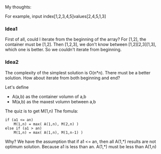 My thoughts:

For example, input index[1,2,3,4,5]values[2,4,5,1,3]

### Idea1
First of all, could I iterate from the beginning of the array?
For [1,2], the container must be [1,2].
Then [1,2,3], we don't know between [1,2][2,3][1,3], which one is better.
So we couldn't iterate from beginning.

### Idea2
The complexity of the simplest solution is O(n*n). There must be a better solution.
How about iterate from both beginning and end?

Let's define 

- A(a,b) as the container volumn of a,b
- M(a,b) as the maxest volumn between a,b

The quiz is to get M(1,n)
The fomula:

```
if (a1 <= an)
	M(1,n) = max( A(1,n), M(2,n) )
else if (a1 > an)
	M(1,n) = max( A(1,n), M(1,n-1) )
```
Why?
We have the assumption that if a1 <= an, then all A(1,\*) results are not optimum solution. 
Because a1 is less than an. A(1,\*) must be less than A(1,n)




